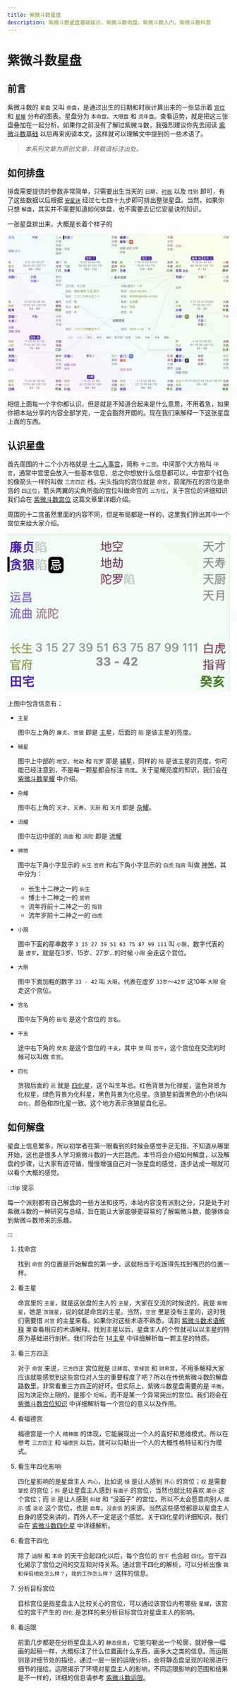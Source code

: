 ```yaml
---
title: 紫微斗数星盘
description: 紫微斗数星盘基础知识，紫微斗数命盘，紫微斗数入门，紫微斗数科普
---
```

# 紫微斗数星盘

## 前言

紫微斗数的 `星盘` 又叫 `命盘`，是通过出生的日期和时辰计算出来的一张显示着 [`宫位`](./palace.md) 和 [`星耀`](./star.md) 分布的图表。星盘分为 `本命盘`、`大限盘` 和 `流年盘`。查看运势，就是把这三张盘叠加在一起分析。如果你之前没有了解过紫微斗数，我强烈建议你先去阅读 [紫微斗数基础](./basis.md) 以后再来阅读本文，这样就可以理解文中提到的一些术语了。

>*本系列文章为原创文章，转载请标注出处。*

## 如何排盘

排盘需要提供的参数非常简单，只需要出生当天的 `日期`、[`时辰`](./basis.md#十二时辰) 以及 `性别` 即可，有了这些数据以后根据 [`安星诀`](./setup.md) 经过七七四十九步即可排出整张星盘。当然，如果你只想 `解盘`，其实并不需要知道如何排盘，也不需要去记忆安星诀的知识。

一张星盘排出来，大概是长着个样子的

![紫微斗数星盘](/.vitepress/public/astrolabe@2x.png)

相信上面每一个字你都认识，但是就是不知道合起来是什么意思，不用着急，如果你把本站分享的内容全部学完，一定会豁然开朗的。现在我们来解释一下这张星盘上面的东西。

## 认识星盘

首先周围的十二个小方格就是 [十二人事宫](./palace.md)，简称 `十二宫`。中间那个大方格叫 `中宫`，通常中宫里会放入一些基本信息，总之你想放什么信息都可以，中宫那个红色的像箭头一样的叫做 `三方四正` 线，尖头指向的宫位就是 `命宫`，箭尾所在的宫位是命宫的 `四正位`，箭头两翼的尖角所指的宫位叫做命宫的 `三方位`，关于宫位的详细知识我们会在 [紫微斗数宫位](./palace.md) 这篇文章里详细介绍。

周围的十二宫虽然里面的内容不同，但是布局都是一样的，这里我们拎出其中一个宫位来给大家介绍。

![紫微斗数宫位](/.vitepress/public/palace@2x.png)

上图中包含信息有：

- `主星`

  图中左上角的 `廉贞`、`贪狼` 即是 [主星](./major-star.md)，后面的 `陷` 是该主星的亮度。

- `辅星`

  图中上中部的 `地空`、`地劫` 和 `陀罗` 即是 [辅星](./minor-star.md)，同样的 `陷` 是该主星的亮度。你可能已经注意到，不是每一颗星都会标注 `亮度`。关于星耀亮度的知识，我们会在 [紫微斗数星耀](./star.md) 中介绍。

- `杂耀`

  图中右上角的 `天才`、`天寿`、`天厨` 和 `天月` 即是 [杂耀](./adj-star.md)。

- `流耀`

  图中左边中部的 `流曲` 和 `流陀` 即是 [流耀](./star.md#流耀)

- `神煞`

  图中左下角小字显示的 `长生` `官府` 和右下角小字显示的 `白虎` `指背` 叫做 [神煞](./star.md#神煞)，其中分为：

  - 长生十二神之一的 `长生`
  - 博士十二神之一的  `官府`
  - 流年将前十二神之一的  `指背`
  - 流年岁前十二神之一的  `白虎`

- `小限`

  图中下面的那串数字 `3 15 27 39 51 63 75 87 99 111` 叫 `小限`，数字代表的是 `虚岁`，就是在3岁、15岁、27岁...的时候 `小限` 会走这个宫位。

- `大限`

  图中下面加粗的数字 `33 - 42` 叫 `大限`，代表在虚岁 `33岁`～`42岁` 这10年 `大限` 会走这个宫位。

- `宫名`

  图中左下角的 `田宅` 是这个宫位的 `宫名`。

- `干支`

  途中右下角的 `癸亥` 是这个宫位的 `干支`，其中 `癸` 叫 `宫干`，这个宫位在交流的时候可以叫做 `亥宫`。

- `四化`

  贪狼后面的 `忌` 就是 [四化星](./mutagen.md)，这个叫生年忌。红色背景为化禄星，蓝色背景为化权星，绿色背景为化科星，黑色背景为化忌星。贪狼星前面黑色的小色块叫 `自化`，颜色和四化星一致。这个地方表示贪狼星自化忌。

## 如何解盘

星盘上信息繁多，所以初学者在第一眼看到的时候会感觉手足无措，不知道从哪里开始，这也是很多人学习紫微斗数的一大拦路虎。本节将会介绍如何解盘，以及解盘的步骤，让大家有迹可循，慢慢增强自己对一张星盘的感觉，逐步达成一眼就可以看个大概的感觉。

:::tip 提示

每一个派别都有自己解盘的一些方法和技巧，本站内容没有派别之分，只是处于对紫微斗数的一种研究与总结，旨在能让大家能够更容易的了解紫微斗数，能够体会到紫微斗数带来的乐趣。

:::

1. 找命宫
   
    找到 `命宫` 的位置是开始解盘的第一步，这就相当于吃饭得先找到嘴巴的位置一样。

2. 看主星

    命宫里的 `主星`，就是这张盘的主人的 `主星`，大家在交流的时候说的，我是 `紫微星`，她是 `贪狼星`，说的就是命宫的主星。当然，`空宫` 里是没有主星的，这时我们需要借 `对宫` 的主星来看。如果你对这些术语不熟悉，请到 [紫微斗数术语解释](./basis.md#术语解释) 里查看相应的术语解释。找到主星以后，星盘主人的个性就可以以主星的特质为基础进行剖析。我们将会在 [14主星](./major-star.md) 中详细解析每一颗主星的特质。

3. 看三方四正

    对于 `命宫` 来说，`三方四正` 宫位就是 `迁移宫`、`官禄宫` 和 `财帛宫`，不用多解释大家应该就能感觉到这些宫位对人生的重要程度了吧？所以在传统紫微斗数的解盘路数里，非常看重三方四正的好坏。但实际上，紫微斗数星盘需要的是 `平衡`，因为决定你上限的，是那个 `短板`，而不是某一个异常突出的宫位。我们将会在 [紫微斗数宫位知识](./palace.md) 中详细解析每一个宫位的意义以及作用。

4. 看福德宫

    福德宫是一个人 `精神面` 的体现，它能展现出一个人的喜好和思维模式，所以在参考 `三方四正` 和 `福德宫` 以后，就可以勾勒出一个人的大概性格特征和行为模式。

5. 看生年四化影响

    四化星影响的是星盘主人 `内心`，比如说 `禄` 是让人感到 `开心` 的宫位；`权` 是需要 `掌控` 的宫位；`科` 是让星盘主人感到 `有面子` 的宫位，当然也就比较喜欢 `展示` 这个宫位；而 `忌` 是让人感到 `纠结` 和 “没面子” 的宫位，所以不太会愿意向别人 `展示` 或 `谈论` 这个宫位，也是 `自卑`，`没自信` 的来源。当然这些感觉都是以星盘主人自身的感受来讲的，而外人不一定是这个感觉。关于四化星的详细知识，我们会在 [紫微斗数四化星](./mutagen.md) 中详细解析。

6. 看宫干四化

    除了 `运限` 和 `本命` 的天干会起四化以后，每个宫位的 `宫干` 也会起 `四化`。宫干四化揭示了宫位之间的交互和对待关系。通过宫干四化的解析，可以分析出像 `我和伴侣相处怎么样？`，`我的工作怎么样？` 这样的信息。

7. 分析目标宫位

    目标宫位是指星盘主人比较关心的宫位，可以通过该宫位内有哪些 `星耀`，该宫位的宫干产生的 `四化` 是怎样的来分析目标宫位对星盘主人的影响。 

8. 看运限

    前面几步都是在分析星盘主人的 `静态信息`，它能勾勒出一个轮廓，就好像一幅画的起稿一样，大概标注了什么位置画什么东西，画多大之类的信息。而运限则是对细节处的描绘，通过一层一层的运限分析，会将静态盘呈现的轮廓进行细节的描绘。运限揭示了环境对星盘主人的影响，不同运限影响的范围和结果是不一样的，详细的信息请参考 [紫微斗数运限](./horoscope.md)。
